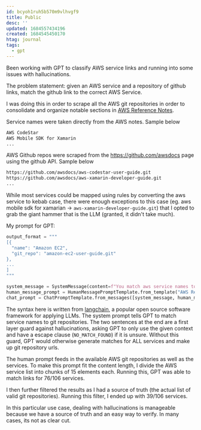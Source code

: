 ```yaml
---
id: bcyoh1ruh5b570m9vlhvgf9
title: Public
desc: ''
updated: 1684557434196
created: 1684545450170
htag: journal
tags:
  - gpt
---
```


Been working with GPT to classify AWS service links and running into some issues with hallucinations. 

The problem statement: given an AWS service and a repository of github links, match the github link to the correct AWS Service. 

I was doing this in order to scrape all the AWS git repositories in order to consolidate and organize notable sections in [AWS Reference Notes](https://awsnotes.dendron.so/about/readme).

Service names were taken directly from the AWS notes. Sample below
```txt
AWS CodeStar
AWS Mobile SDK for Xamarin
...
```

AWS Github repos were scraped from the https://github.com/awsdocs page using the github API. Sample below
```txt
https://github.com/awsdocs/aws-codestar-user-guide.git
https://github.com/awsdocs/aws-xamarin-developer-guide.git
...
```

While most services could be mapped using rules by converting the aws service to kebab case, there were enough exceptions to this case (eg. aws mobile sdk for xamarian -> `aws-xamarin-developer-guide.git`) that I opted to grab the giant hammer that is the LLM (granted, it didn't take much). 

My prompt for GPT:
```py
output_format = """
[{
  "name": "Amazon EC2",
  "git_repo": "amazon-ec2-user-guide.git"
},
...
]
"""

system_message = SystemMessage(content=f"You match aws service names to their corresponding git repositories. You will be given a list of AWS services as one list and a list of git repositories as another list. Your job is to output a json list that matches the aws service name to the git repository.\n Example output format:\n'''{output_format}'''\nOnly match against the git repositories in the context. If you do not find a match, return NO_MATCH_FOUND")
human_message_prompt = HumanMessagePromptTemplate.from_template("AWS Repo List:\n'''\n{repo_list_string}\n'''\n\nAWS Service List:\n'''\n{service_names_string}\n'''\n\nOutput:")
chat_prompt = ChatPromptTemplate.from_messages([system_message, human_message_prompt])
```

The syntax here is written from [langchain](en.wikipedia.org/wiki/LangChain), a popular open source software framework for applying LLMs. 
The system prompt tells GPT to match service names to git repositories. The two sentences at the end are a first layer guard against hallucinations, asking GPT to only use the given context and have a escape clause (`NO_MATCH_FOUND`) if it is unsure. Without this guard, GPT would otherwise generate matches for ALL services and make up git repository urls. 

The human prompt feeds in the available AWS git repositories as well as the services. To make this prompt fit the content length, I divide the AWS service list into chunks of 15 elements each. Running this, GPT was able to match links for 76/106 services. 

I then further filtered the results as I had a source of truth (the actual list of valid git repositories). Running this filter, I ended up with 39/106 services. 

In this particular use case, dealing with hallucinations is manageable because we have a source of truth and an easy way to verify. In many cases, its not as clear cut. 
